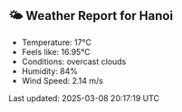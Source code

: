 <!-- WEATHER-START -->
## 🌤 Weather Report for Hanoi

- Temperature: 17°C
- Feels like: 16.95°C
- Conditions: overcast clouds
- Humidity: 84%
- Wind Speed: 2.14 m/s

Last updated: 2025-03-08 20:17:19 UTC
<!-- WEATHER-END -->

